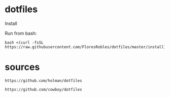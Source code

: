 # dotfiles
Install

Run from bash:
```
bash <(curl -fsSL https://raw.githubusercontent.com/FloresRobles/dotfiles/master/install)
```

# sources

`https://github.com/holman/dotfiles`

`https://github.com/cowboy/dotfiles`
